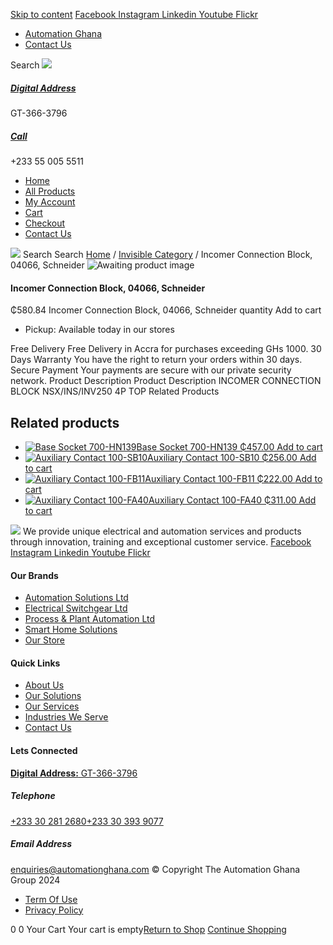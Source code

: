 [Skip to content](https://store.automationghana.com/product/incomer-connection-block-04066-schneider/#content)
[ Facebook ](https://www.facebook.com/automationgh/) [ Instagram ](https://www.instagram.com/automationgh/) [ Linkedin ](https://www.linkedin.com/company/the-automation-ghana-limited/) [ Youtube ](https://www.youtube.com/channel/UCurrRDUSm5oIW39VXjn1u0w) [ Flickr ](https://www.flickr.com/photos/181794037@N07/)
  * [ Automation Ghana ](https://automationghana.com)
  * [ Contact Us ](https://store.automationghana.com/contact/)


Search
[ ![](https://store.automationghana.com/wp-content/uploads/2024/04/Website-TAGG-Logo-BLUE.png) ](https://store.automationghana.com/)
[ ](https://maps.app.goo.gl/m4xeaagWCNbLk4jM6)
#####  [ Digital Address ](https://maps.app.goo.gl/m4xeaagWCNbLk4jM6)
GT-366-3796 
[ ](tel:+233550055511)
#####  [ Call ](tel:+233550055511)
+233 55 005 5511 
  * [Home](https://store.automationghana.com/)
  * [All Products](https://store.automationghana.com/shop/)
  * [My Account](https://store.automationghana.com/my-account/)
  * [Cart](https://store.automationghana.com/cart/)
  * [Checkout](https://store.automationghana.com/checkout/)
  * [Contact Us](https://store.automationghana.com/contact/)


[![](https://store.automationghana.com/wp-content/uploads/2024/04/AutomationGhana_logo_white.png)](https://store.automationghana.com)
Search
Search
[Home](https://store.automationghana.com) / [Invisible Category](https://store.automationghana.com/product-category/invisible-category/) / Incomer Connection Block, 04066, Schneider
![Awaiting product image](https://store.automationghana.com/wp-content/uploads/woocommerce-placeholder-600x600.png)
####  Incomer Connection Block, 04066, Schneider 
₵580.84
Incomer Connection Block, 04066, Schneider quantity
Add to cart
  * Pickup: Available today in our stores


Free Delivery 
Free Delivery in Accra for purchases exceeding GHs 1000. 
30 Days Warranty 
You have the right to return your orders within 30 days. 
Secure Payment 
Your payments are secure with our private security network. 
Product Description
Product Description
INCOMER CONNECTION BLOCK NSX/INS/INV250 4P TOP
Related Products 
## Related products
  * [![Base Socket 700-HN139](https://store.automationghana.com/wp-content/uploads/2020/12/700-HN139.jpg)Base Socket 700-HN139 ₵457.00 ](https://store.automationghana.com/product/base-socket-700-hn139/)
[Add to cart](https://store.automationghana.com/product/incomer-connection-block-04066-schneider/?add-to-cart=2971)
  * [![Auxiliary Contact 100-SB10](https://store.automationghana.com/wp-content/uploads/2020/11/Auxilliary-Contact-300x300.jpg)Auxiliary Contact 100-SB10 ₵256.00 ](https://store.automationghana.com/product/auxiliary-contact-100-sb10/)
[Add to cart](https://store.automationghana.com/product/incomer-connection-block-04066-schneider/?add-to-cart=2952)
  * [![Auxiliary Contact 100-FB11](https://store.automationghana.com/wp-content/uploads/2020/11/100-FB11.jpg)Auxiliary Contact 100-FB11 ₵222.00 ](https://store.automationghana.com/product/auxiliary-contact-100-fb11-rockwell/)
[Add to cart](https://store.automationghana.com/product/incomer-connection-block-04066-schneider/?add-to-cart=2941)
  * [![Auxiliary Contact 100-FA40](https://store.automationghana.com/wp-content/uploads/2020/11/100-FA40.jpg)Auxiliary Contact 100-FA40 ₵311.00 ](https://store.automationghana.com/product/auxiliary-contact-100-fa40-rockwell/)
[Add to cart](https://store.automationghana.com/product/incomer-connection-block-04066-schneider/?add-to-cart=2939)


![](https://store.automationghana.com/wp-content/uploads/2024/04/AutomationGhana_logo_white.png)
We provide unique electrical and automation services and products through innovation, training and exceptional customer service.
[ Facebook ](https://www.facebook.com/automationgh/) [ Instagram ](https://www.instagram.com/automationgh/) [ Linkedin ](https://www.linkedin.com/company/the-automation-ghana-limited/) [ Youtube ](https://www.youtube.com/channel/UCurrRDUSm5oIW39VXjn1u0w) [ Flickr ](https://www.flickr.com/photos/181794037@N07/)
#### Our Brands
  * [ Automation Solutions Ltd ](https://store.automationghana.com/product/incomer-connection-block-04066-schneider/)
  * [ Electrical Switchgear Ltd ](https://store.automationghana.com/product/incomer-connection-block-04066-schneider/)
  * [ Process & Plant Automation Ltd ](https://store.automationghana.com/product/incomer-connection-block-04066-schneider/)
  * [ Smart Home Solutions ](https://store.automationghana.com/product/incomer-connection-block-04066-schneider/)
  * [ Our Store ](https://store.automationghana.com/product/incomer-connection-block-04066-schneider/)


#### Quick Links
  * [ About Us ](https://store.automationghana.com/product/incomer-connection-block-04066-schneider/)
  * [ Our Solutions ](https://store.automationghana.com/product/incomer-connection-block-04066-schneider/)
  * [ Our Services ](https://store.automationghana.com/product/incomer-connection-block-04066-schneider/)
  * [ Industries We Serve ](https://store.automationghana.com/product/incomer-connection-block-04066-schneider/)
  * [ Contact Us ](https://store.automationghana.com/product/incomer-connection-block-04066-schneider/)


#### Lets Connected
[**Digital Address:** GT-366-3796](https://maps.app.goo.gl/m4xeaagWCNbLk4jM6)
#####  Telephone 
[ +233 30 281 2680](tel:+233302812680)[+233 30 393 9077](https://store.automationghana.com/product/incomer-connection-block-04066-schneider/+233303939077)
#####  Email Address 
enquiries@automationghana.com 
© Copyright The Automation Ghana Group 2024
  * [ Term Of Use ](https://store.automationghana.com/product/incomer-connection-block-04066-schneider/)
  * [ Privacy Policy ](https://store.automationghana.com/product/incomer-connection-block-04066-schneider/)


0
0
Your Cart
Your cart is empty[Return to Shop](https://store.automationghana.com/shop/)
[Continue Shopping](https://store.automationghana.com/product/incomer-connection-block-04066-schneider/)
